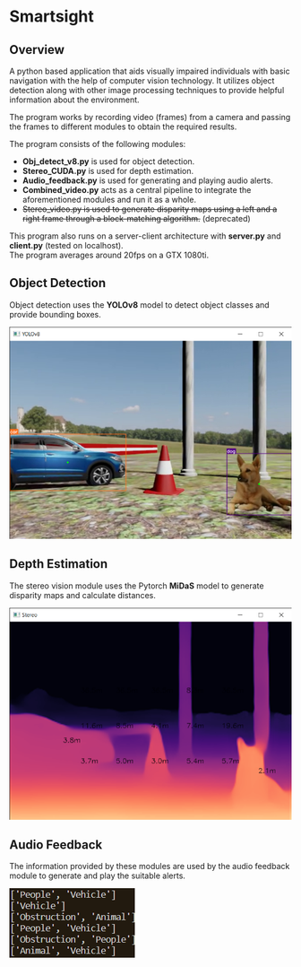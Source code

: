 # Smartsight

## Overview
A python based application that aids visually impaired individuals with basic navigation with the help of computer vision technology. It utilizes object detection along with other image processing techniques to provide helpful information about the environment.  

The program works by recording video (frames) from a camera and passing the frames to different modules to obtain the required results.

The program consists of the following modules:  
- **Obj_detect_v8.py** is used for object detection.  
- **Stereo_CUDA.py** is used for depth estimation.  
- **Audio_feedback.py** is used for generating and playing audio alerts.  
- **Combined_video.py** acts as a central pipeline to integrate the aforementioned modules and run it as a whole.  
- ~~Stereo_video.py is used to generate disparity maps using a left and a right frame through a block-matching algorithm.~~ (deprecated)

This program also runs on a server-client architecture with **server.py** and **client.py** (tested on localhost).  
The program averages around 20fps on a GTX 1080ti.

## Object Detection
Object detection uses the **YOLOv8** model to detect object classes and provide bounding boxes.


![YOLOv8 Object Detection](overview_img/YOLOv8Img.png)

## Depth Estimation
The stereo vision module uses the Pytorch **MiDaS** model to generate disparity maps and calculate distances.


![MiDaS Depth Estimation](overview_img/StereoMidasImg.png)

## Audio Feedback
The information provided by these modules are used by the audio feedback module to generate and play the suitable alerts.


![Generated alerts](overview_img/AudioFeedbackImg.png)
